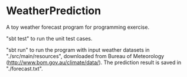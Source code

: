 # WeatherPrediction

A toy weather forecast program for programming exercise.

"sbt test" to run the unit test cases.

"sbt run" to run the program with input weather datasets in "./src/main/resources", downloaded from Bureau of Meteorology (http://www.bom.gov.au/climate/data/). The prediction result is saved in "./forecast.txt".
